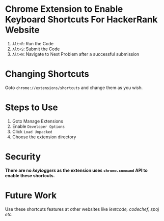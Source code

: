 # Chrome Extension to Enable Keyboard Shortcuts For HackerRank Website
1. `Alt+R`: Run the Code
2. `Alt+S`: Submit the Code
3. `Alt+N`: Navigate to Next Problem after a successful submission

# Changing Shortcuts
Goto `chrome://extensions/shortcuts` and change them as you wish.

# Steps to Use
1. Goto Manage Extensions
2. Enable `Developer Options`
3. Click `Load Unpacked`
4. Choose the extension directory

# Security
**There are no *keyloggers* as the extension uses `chrome.command` API to enable these shortcuts.**

# Future Work
Use these shortcuts features at other websites like *leetcode, codechef, spoj etc.*
